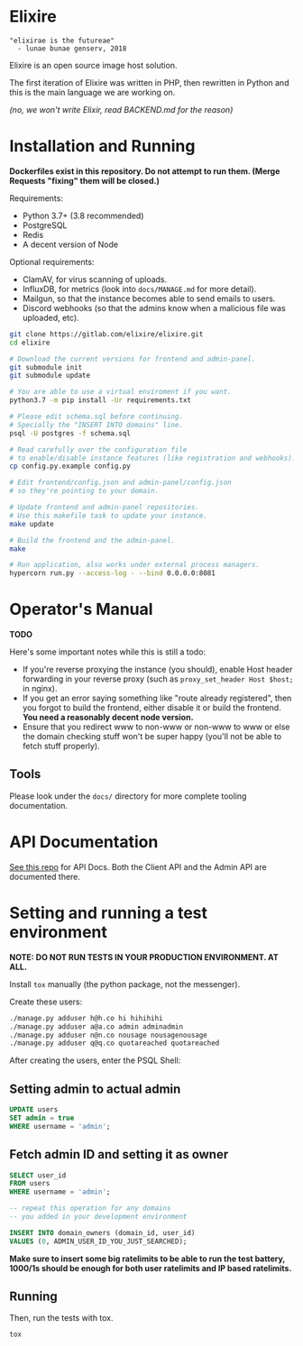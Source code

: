 # Elixire

```
"elixirae is the futureae"
  - lunae bunae genserv, 2018
```

Elixire is an open source image host solution.

The first iteration of Elixire was written in PHP,
then rewritten in Python and this is the main language
we are working on.

_(no, we won't write Elixir, read BACKEND.md for the reason)_

# Installation and Running

**Dockerfiles exist in this repository. Do not attempt to run them.
(Merge Requests "fixing" them will be closed.)**

Requirements:

- Python 3.7+ (3.8 recommended)
- PostgreSQL
- Redis
- A decent version of Node

Optional requirements:

- ClamAV, for virus scanning of uploads.
- InfluxDB, for metrics (look into `docs/MANAGE.md` for more detail).
- Mailgun, so that the instance becomes able to send emails to users.
- Discord webhooks (so that the admins know when a malicious
  file was uploaded, etc).

```bash
git clone https://gitlab.com/elixire/elixire.git
cd elixire

# Download the current versions for frontend and admin-panel.
git submodule init
git submodule update

# You are able to use a virtual enviroment if you want.
python3.7 -m pip install -Ur requirements.txt

# Please edit schema.sql before continuing.
# Specially the "INSERT INTO domains" line.
psql -U postgres -f schema.sql

# Read carefully over the configuration file
# to enable/disable instance features (like registration and webhooks).
cp config.py.example config.py

# Edit frontend/config.json and admin-panel/config.json
# so they're pointing to your domain.

# Update frontend and admin-panel repositories.
# Use this makefile task to update your instance.
make update

# Build the frontend and the admin-panel.
make

# Run application, also works under external process managers.
hypercorn run.py --access-log - --bind 0.0.0.0:8081
```

# Operator's Manual

**TODO**

Here's some important notes while this is still a todo:

- If you're reverse proxying the instance (you should), enable Host header forwarding in your reverse proxy (such as `proxy_set_header Host $host;` in nginx).
- If you get an error saying something like "route already registered", then you forgot to build the frontend, either disable it or build the frontend. **You need a reasonably decent node version.**
- Ensure that you redirect www to non-www or non-www to www or else the domain checking stuff won't be super happy (you'll not be able to fetch stuff properly).

## Tools

Please look under the `docs/` directory for more complete tooling documentation.

# API Documentation

[See this repo](https://gitlab.com/elixire/api-docs) for API Docs.
Both the Client API and the Admin API are documented there.

# Setting and running a test environment

**NOTE: DO NOT RUN TESTS IN YOUR PRODUCTION ENVIRONMENT. AT ALL.**

Install `tox` manually (the python package, not the messenger).

Create these users:

```bash
./manage.py adduser h@h.co hi hihihihi
./manage.py adduser a@a.co admin adminadmin
./manage.py adduser n@n.co nousage nousagenousage
./manage.py adduser q@q.co quotareached quotareached
```

After creating the users, enter the PSQL Shell:

## Setting admin to actual admin

```sql
UPDATE users
SET admin = true
WHERE username = 'admin';
```

## Fetch admin ID and setting it as owner

```sql
SELECT user_id
FROM users
WHERE username = 'admin';
```

```sql
-- repeat this operation for any domains
-- you added in your development environment

INSERT INTO domain_owners (domain_id, user_id)
VALUES (0, ADMIN_USER_ID_YOU_JUST_SEARCHED);
```

**Make sure to insert some big ratelimits to be able to run
the test battery, 1000/1s should be enough for both user ratelimits
and IP based ratelimits.**

## Running

Then, run the tests with tox.

```bash
tox
```
